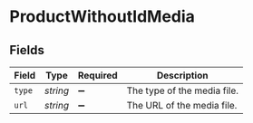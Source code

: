 # ProductWithoutIdMedia


## Fields

| Field                       | Type                        | Required                    | Description                 |
| --------------------------- | --------------------------- | --------------------------- | --------------------------- |
| `type`                      | *string*                    | :heavy_minus_sign:          | The type of the media file. |
| `url`                       | *string*                    | :heavy_minus_sign:          | The URL of the media file.  |